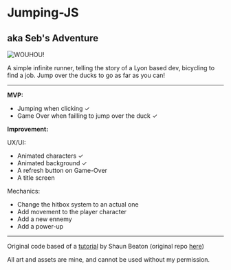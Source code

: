 # Jumping-JS 
## aka Seb's Adventure
![WOUHOU!](https://i.imgur.com/2GzErVe.gif)

A simple infinite runner, telling the story of a Lyon based dev, bicycling to find a job. Jump over the ducks to go as far as you can!
***

**MVP:**
* Jumping when clicking ✓
* Game Over when failling to jump over the duck ✓

**Improvement:**

UX/UI:

* Animated characters ✓
* Animated background ✓
* A refresh button on Game-Over
* A title screen

Mechanics:

* Change the hitbox system to an actual one
* Add movement to the player character
* Add a new ennemy
* Add a power-up

***

Original code based of a [tutorial](https://www.youtube.com/c/KnifeCircus) by Shaun Beaton (original repo [here](https://github.com/Beat0154/easiest-game-ever))

All art and assets are mine, and cannot be used without my permission.
